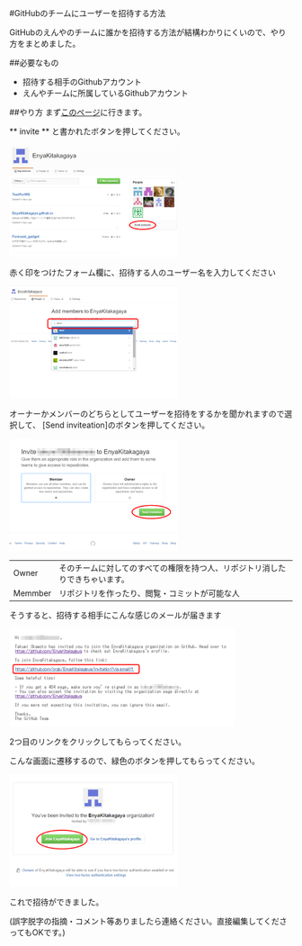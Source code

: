 #GitHubのチームにユーザーを招待する方法

GitHubのえんやのチームに誰かを招待する方法が結構わかりにくいので、やり方をまとめました。


##必要なもの
- 招待する相手のGithubアカウント
- えんやチームに所属しているGithubアカウント

##やり方
まず[このページ](https://github.com/EnyaKitakagaya)に行きます。

 ** invite ** と書かれたボタンを押してください。

[ ![invite](imgs_how2invite/1.png)](imgs_how2invite/origin/1.png)

赤く印をつけたフォーム欄に、招待する人のユーザー名を入力してください

[ ![input name ](imgs_how2invite/2.png)](imgs_how2invite/origin/2.png)

オーナーかメンバーのどちらとしてユーザーを招待をするかを聞かれますので選択して、
[Send inviteation]のボタンを押してください。

[ ![input name ](imgs_how2invite/3.png)](imgs_how2invite/origin/3.png)

|  |  |
| ------ | ------ |
| Owner | そのチームに対してのすべての権限を持つ人、リポジトリ消したりできちゃいます。|
| Memmber | リポジトリを作ったり、閲覧・コミットが可能な人 |

そうすると、招待する相手にこんな感じのメールが届きます

[ ![input name ](imgs_how2invite/4.png)](imgs_how2invite/origin/4.png)

2つ目のリンクをクリックしてもらってください。

こんな画面に遷移するので、緑色のボタンを押してもらってください。

[ ![input name ](imgs_how2invite/5.png)](imgs_how2invite/origin/5.png)

これで招待ができました。

(誤字脱字の指摘・コメント等ありましたら連絡ください。直接編集してくださってもOKです。)
